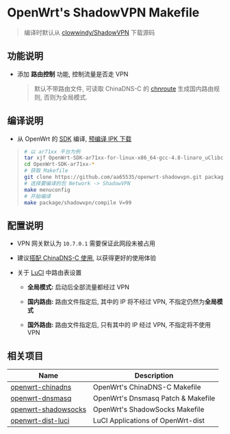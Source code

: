 OpenWrt's ShadowVPN Makefile
===

 > 编译时默认从 [clowwindy/ShadowVPN][1] 下载源码

功能说明
---

 - 添加 **路由控制** 功能, 控制流量是否走 VPN

   > 默认不带路由文件, 可读取 ChinaDNS-C 的 [chnroute][3] 生成国内路由规则, 否则为全局模式.  

编译说明
---

 - 从 OpenWrt 的 [SDK][S] 编译, [预编译 IPK 下载][2]

 > ```bash
 > # 以 ar71xx 平台为例
 > tar xjf OpenWrt-SDK-ar71xx-for-linux-x86_64-gcc-4.8-linaro_uClibc-0.9.33.2.tar.bz2
 > cd OpenWrt-SDK-ar71xx-*
 > # 获取 Makefile
 > git clone https://github.com/aa65535/openwrt-shadowvpn.git package/shadowvpn
 > # 选择要编译的包 Network -> ShadowVPN
 > make menuconfig
 > # 开始编译
 > make package/shadowvpn/compile V=99
 > ```

配置说明
---

 - VPN 网关默认为 `10.7.0.1` 需要保证此网段未被占用  

 - 建议[搭配 ChinaDNS-C 使用][8], 以获得更好的使用体验  

 - 关于 [LuCI][L] 中路由表设置  

    * **全局模式:** 启动后全部流量都经过 VPN  

    * **国内路由:** 路由文件指定后, 其中的 IP 将不经过 VPN, 不指定仍然为**全局模式**  

    * **国外路由:** 路由文件指定后, 只有其中的 IP 经过 VPN, 不指定将不使用 VPN  

相关项目
---

 Name                     | Description
 -------------------------|-----------------------------------
 [openwrt-chinadns][5]    | OpenWrt's ChinaDNS-C Makefile
 [openwrt-dnsmasq][6]     | OpenWrt's Dnsmasq Patch & Makefile
 [openwrt-shadowsocks][7] | OpenWrt's ShadowSocks Makefile
 [openwrt-dist-luci][L]   | LuCI Applications of OpenWrt-dist


  [1]: https://github.com/clowwindy/ShadowVPN
  [2]: https://sourceforge.net/projects/openwrt-dist/files/shadowvpn/
  [3]: https://github.com/aa65535/openwrt-chinadns/blob/master/files/chinadns.route
  [5]: https://github.com/aa65535/openwrt-chinadns
  [6]: https://github.com/aa65535/openwrt-dnsmasq
  [7]: https://github.com/aa65535/openwrt-shadowsocks
  [8]: https://sourceforge.net/p/openwrt-dist/wiki/Plan6/
  [S]: http://downloads.openwrt.org/snapshots/trunk/
  [L]: https://github.com/aa65535/openwrt-dist-luci
